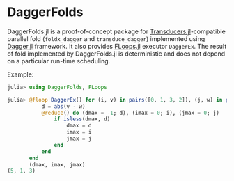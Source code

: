 # DaggerFolds

DaggerFolds.jl is a proof-of-concept package for
[Transducers.jl](https://github.com/JuliaFolds/Transducers.jl)-compatible
parallel fold (`foldx_dagger` and `transduce_dagger`) implemented
using [Dagger.jl](https://github.com/JuliaParallel/Dagger.jl)
framework.  It also provides
[FLoops.jl](https://github.com/JuliaFolds/FLoops.jl) executor
`DaggerEx`.  The result of fold implemented by DaggerFolds.jl is
deterministic and does not depend on a particular run-time scheduling.

Example:

```julia
julia> using DaggerFolds, FLoops

julia> @floop DaggerEx() for (i, v) in pairs([0, 1, 3, 2]), (j, w) in pairs([3, 1, 5])
           d = abs(v - w)
           @reduce() do (dmax = -1; d), (imax = 0; i), (jmax = 0; j)
               if isless(dmax, d)
                   dmax = d
                   imax = i
                   jmax = j
               end
           end
       end
       (dmax, imax, jmax)
(5, 1, 3)
```
